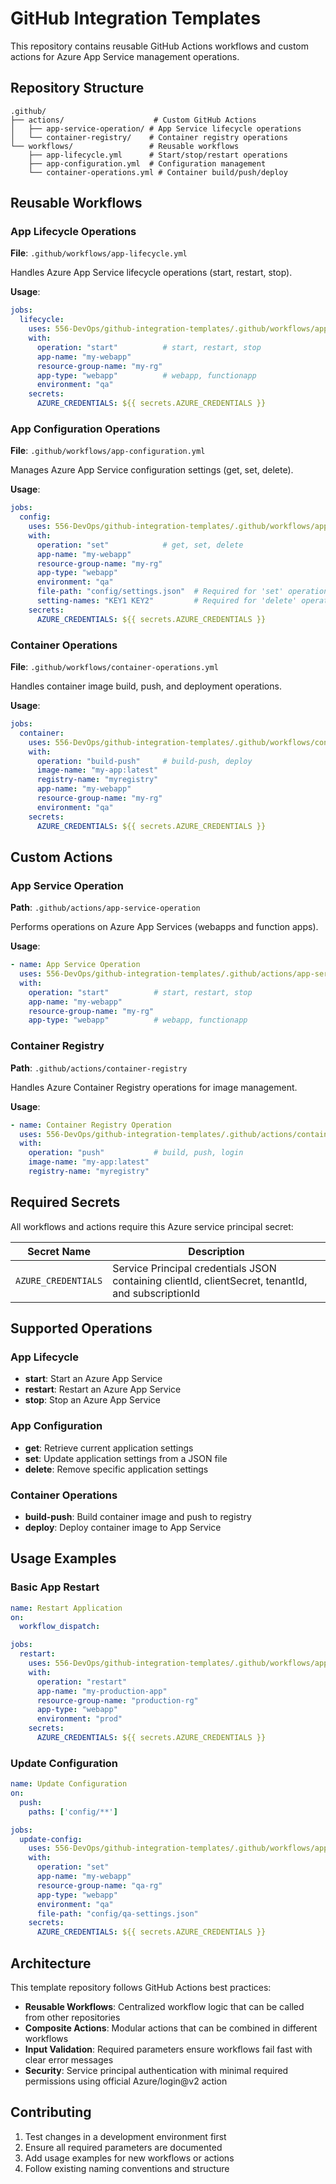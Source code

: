 # GitHub Integration Templates

This repository contains reusable GitHub Actions workflows and custom actions for Azure App Service management operations.

## Repository Structure

```
.github/
├── actions/                    # Custom GitHub Actions
│   ├── app-service-operation/ # App Service lifecycle operations
│   └── container-registry/    # Container registry operations
└── workflows/                 # Reusable workflows
    ├── app-lifecycle.yml      # Start/stop/restart operations
    ├── app-configuration.yml  # Configuration management
    └── container-operations.yml # Container build/push/deploy
```

## Reusable Workflows

### App Lifecycle Operations
**File**: `.github/workflows/app-lifecycle.yml`

Handles Azure App Service lifecycle operations (start, restart, stop).

**Usage**:
```yaml
jobs:
  lifecycle:
    uses: 556-DevOps/github-integration-templates/.github/workflows/app-lifecycle.yml@main
    with:
      operation: "start"          # start, restart, stop
      app-name: "my-webapp"
      resource-group-name: "my-rg"
      app-type: "webapp"          # webapp, functionapp
      environment: "qa"
    secrets:
      AZURE_CREDENTIALS: ${{ secrets.AZURE_CREDENTIALS }}
```

### App Configuration Operations
**File**: `.github/workflows/app-configuration.yml`

Manages Azure App Service configuration settings (get, set, delete).

**Usage**:
```yaml
jobs:
  config:
    uses: 556-DevOps/github-integration-templates/.github/workflows/app-configuration.yml@main
    with:
      operation: "set"            # get, set, delete
      app-name: "my-webapp"
      resource-group-name: "my-rg"
      app-type: "webapp"
      environment: "qa"
      file-path: "config/settings.json"  # Required for 'set' operation
      setting-names: "KEY1 KEY2"         # Required for 'delete' operation
    secrets:
      AZURE_CREDENTIALS: ${{ secrets.AZURE_CREDENTIALS }}
```

### Container Operations
**File**: `.github/workflows/container-operations.yml`

Handles container image build, push, and deployment operations.

**Usage**:
```yaml
jobs:
  container:
    uses: 556-DevOps/github-integration-templates/.github/workflows/container-operations.yml@main
    with:
      operation: "build-push"     # build-push, deploy
      image-name: "my-app:latest"
      registry-name: "myregistry"
      app-name: "my-webapp"
      resource-group-name: "my-rg"
      environment: "qa"
    secrets:
      AZURE_CREDENTIALS: ${{ secrets.AZURE_CREDENTIALS }}
```

## Custom Actions

### App Service Operation
**Path**: `.github/actions/app-service-operation`

Performs operations on Azure App Services (webapps and function apps).

**Usage**:
```yaml
- name: App Service Operation
  uses: 556-DevOps/github-integration-templates/.github/actions/app-service-operation@main
  with:
    operation: "start"          # start, restart, stop
    app-name: "my-webapp"
    resource-group-name: "my-rg"
    app-type: "webapp"          # webapp, functionapp
```

### Container Registry
**Path**: `.github/actions/container-registry`

Handles Azure Container Registry operations for image management.

**Usage**:
```yaml
- name: Container Registry Operation
  uses: 556-DevOps/github-integration-templates/.github/actions/container-registry@main
  with:
    operation: "push"           # build, push, login
    image-name: "my-app:latest"
    registry-name: "myregistry"
```

## Required Secrets

All workflows and actions require this Azure service principal secret:

| Secret Name | Description |
|-------------|-------------|
| `AZURE_CREDENTIALS` | Service Principal credentials JSON containing clientId, clientSecret, tenantId, and subscriptionId |

## Supported Operations

### App Lifecycle
- **start**: Start an Azure App Service
- **restart**: Restart an Azure App Service  
- **stop**: Stop an Azure App Service

### App Configuration
- **get**: Retrieve current application settings
- **set**: Update application settings from a JSON file
- **delete**: Remove specific application settings

### Container Operations
- **build-push**: Build container image and push to registry
- **deploy**: Deploy container image to App Service

## Usage Examples

### Basic App Restart
```yaml
name: Restart Application
on:
  workflow_dispatch:

jobs:
  restart:
    uses: 556-DevOps/github-integration-templates/.github/workflows/app-lifecycle.yml@main
    with:
      operation: "restart"
      app-name: "my-production-app"
      resource-group-name: "production-rg"
      app-type: "webapp"
      environment: "prod"
    secrets:
      AZURE_CREDENTIALS: ${{ secrets.AZURE_CREDENTIALS }}
```

### Update Configuration
```yaml
name: Update Configuration
on:
  push:
    paths: ['config/**']

jobs:
  update-config:
    uses: 556-DevOps/github-integration-templates/.github/workflows/app-configuration.yml@main
    with:
      operation: "set"
      app-name: "my-webapp"
      resource-group-name: "qa-rg"
      app-type: "webapp"
      environment: "qa"
      file-path: "config/qa-settings.json"
    secrets:
      AZURE_CREDENTIALS: ${{ secrets.AZURE_CREDENTIALS }}
```

## Architecture

This template repository follows GitHub Actions best practices:

- **Reusable Workflows**: Centralized workflow logic that can be called from other repositories
- **Composite Actions**: Modular actions that can be combined in different workflows
- **Input Validation**: Required parameters ensure workflows fail fast with clear error messages
- **Security**: Service principal authentication with minimal required permissions using official Azure/login@v2 action

## Contributing

1. Test changes in a development environment first
2. Ensure all required parameters are documented
3. Add usage examples for new workflows or actions
4. Follow existing naming conventions and structure